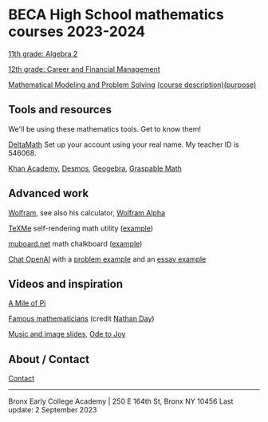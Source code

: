 
# BECA High School mathematics courses 2023-2024

[11th grade: Algebra 2](https://math.huson.com/course-files/alg2)

[12th grade: Career and Financial Management](https://math.huson.com/course-files/cfm)

[Mathematical Modeling and Problem Solving](https://math.huson.com/course-files/modeling)
[(course description)](modeling/description.md)[(purpose)](modeling/purpose.md)

## Tools and resources

We'll be using these mathematics tools. Get to know them!

[DeltaMath](https://www.deltamath.com) Set up your account using your real name. My teacher ID is 546068.

[Khan Academy](https://www.khanacademy.org/sat),
[Desmos](https://www.desmos.com/calculator),
[Geogebra](https://www.geogebra.org/geometry),
[Graspable Math](https://graspablemath.com/canvas)

## Advanced work

[Wolfram](https://mathworld.wolfram.com/topics/Geometry.html), see also his calculator, [Wolfram Alpha](https://www.wolframalpha.com/)

[TeXMe](https://github.com/susam/texme) self-rendering math utility ([example](texme_example.html))

[muboard.net](https://muboard.net/) math chalkboard ([example](muboard_example.html))

[Chat OpenAI](https://chat.openai.com/chat) with a
[problem example](AI-SAT-slope-problem.md) and an
[essay example](images/ChatAI-reflective-essay.png)

## Videos and inspiration

[A Mile of Pi](https://www.youtube.com/watch?v=0r3cEKZiLmg)

[Famous mathematicians](MathematiciansoftheWorld_NathanDay.pdf)
(credit [Nathan Day](https://mrdaymaths.com/blog/category/displays/))

[Music and image slides](music-images), [Ode to Joy](https://twitter.com/i/status/1581055777896161280)

## About / Contact

[Contact](Contact)

-------
Bronx Early College Academy | 250 E 164th St, Bronx NY 10456
Last update: 2 September 2023
